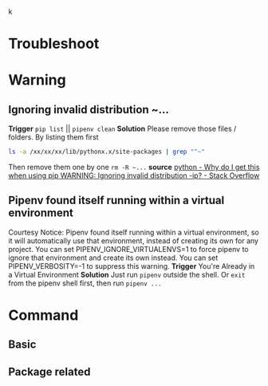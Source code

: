 k


# Troubleshoot

# Warning
## Ignoring invalid distribution ~...
**Trigger**
`pip list` || `pipenv clean`
**Solution**
Please remove those files / folders. By listing them first
```bash
ls -a /xx/xx/xx/lib/pythonx.x/site-packages | grep "^~"
```
Then remove them one by one `rm -R ~...`
**source**
[python - Why do I get this when using pip WARNING: Ignoring invalid distribution -ip? - Stack Overflow](https://stackoverflow.com/questions/68880743/why-do-i-get-this-when-using-pip-warning-ignoring-invalid-distribution-ip)

## Pipenv found itself running within a virtual environment
Courtesy Notice: Pipenv found itself running within a virtual environment, so it will automatically use that environment, instead of creating its own for any project. You can set PIPENV_IGNORE_VIRTUALENVS=1 to force pipenv to ignore that environment and create its own instead. You can set PIPENV_VERBOSITY=-1 to suppress this warning.
**Trigger**
You're Already in a Virtual Environment
**Solution**
Just run `pipenv` outside the shell. Or `exit`  from the pipenv shell first, then run `pipenv ...`
# Command
## Basic
## Package related
